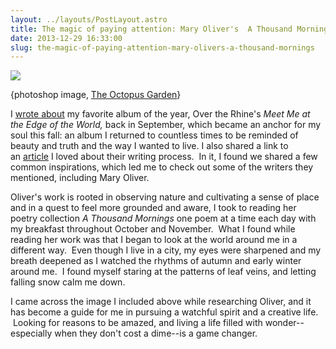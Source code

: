 ```yaml
---
layout: ../layouts/PostLayout.astro
title: The magic of paying attention: Mary Oliver's  A Thousand Mornings 
date: 2013-12-29 16:33:00
slug: the-magic-of-paying-attention-mary-olivers-a-thousand-mornings
---
```


[![](http://media-cache-ak0.pinimg.com/736x/0a/9a/1d/0a9a1db383b4407530f6ec2bf86613ad.jpg)](http://media-cache-ak0.pinimg.com/736x/0a/9a/1d/0a9a1db383b4407530f6ec2bf86613ad.jpg)

{photoshop image, [The Octopus Garden](http://the-octopus-garden.blogspot.com/2012/03/have-wonderful-weekend.html)}

I [wrote about](http://akindoflibrary.blogspot.com/2013/09/feeling-september-ish-or-how-over-rhine.html) my favorite album of the year, Over the Rhine's *Meet Me at the Edge of the World,* back in September, which became an anchor for my soul this fall: an album I returned to countless times to be reminded of beauty and truth and the way I wanted to live. I also shared a link to an [article](http://blog.pshares.org/index.php/steal-this-stuff-what-writers-can-learn-from-over-the-rhine/) I loved about their writing process.  In it, I found we shared a few common inspirations, which led me to check out some of the writers they mentioned, including Mary Oliver.

Oliver's work is rooted in observing nature and cultivating a sense of place and in a quest to feel more grounded and aware, I took to reading her poetry collection *A Thousand Mornings* one poem at a time each day with my breakfast throughout October and November.  What I found while reading her work was that I began to look at the world around me in a different way.  Even though I live in a city, my eyes were sharpened and my breath deepened as I watched the rhythms of autumn and early winter around me.  I found myself staring at the patterns of leaf veins, and letting falling snow calm me down.

I came across the image I included above while researching Oliver, and it has become a guide for me in pursuing a watchful spirit and a creative life.  Looking for reasons to be amazed, and living a life filled with wonder--especially when they don't cost a dime--is a game changer.
